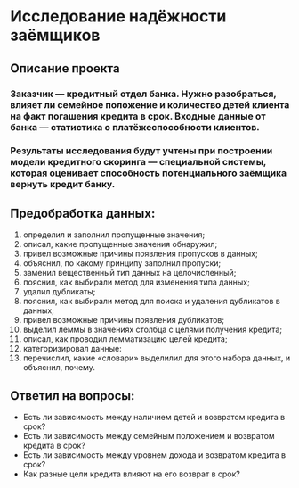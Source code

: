 # Исследование надёжности заёмщиков
## Описание проекта
### Заказчик — кредитный отдел банка. Нужно разобраться, влияет ли семейное положение и количество детей клиента на факт погашения кредита в срок. Входные данные от банка — статистика о платёжеспособности клиентов.
### Результаты исследования будут учтены при построении модели кредитного скоринга — специальной системы, которая оценивает способность потенциального заёмщика вернуть кредит банку.
## Предобработка данных:
1. определил и заполнил пропущенные значения;
2. описал, какие пропущенные значения обнаружил;
3. привел возможные причины появления пропусков в данных;
4. объяснил, по какому принципу заполнил пропуски;
5. заменил вещественный тип данных на целочисленный;
6. пояснил, как выбирали метод для изменения типа данных;
7. удалил дубликаты;
8. пояснил, как выбирали метод для поиска и удаления дубликатов в данных;
9. привел возможные причины появления дубликатов;
10. выделил леммы в значениях столбца с целями получения кредита;
11. описал, как проводил лемматизацию целей кредита;
12. категоризировал данные:
13. перечислил, какие «словари» выделилил для этого набора данных, и объяснил, почему.
## Ответил на вопросы:
- Есть ли зависимость между наличием детей и возвратом кредита в срок?
- Есть ли зависимость между семейным положением и возвратом кредита в срок?
- Есть ли зависимость между уровнем дохода и возвратом кредита в срок?
- Как разные цели кредита влияют на его возврат в срок?
